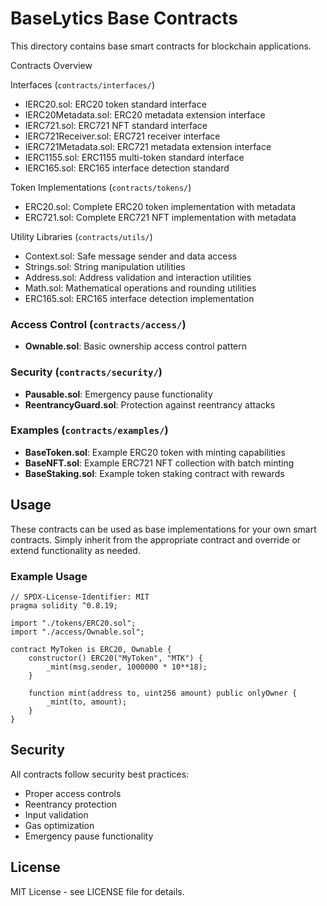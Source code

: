 # BaseLytics Base Contracts

This directory contains base smart contracts for blockchain applications.

Contracts Overview

Interfaces (`contracts/interfaces/`)
- IERC20.sol: ERC20 token standard interface
- IERC20Metadata.sol: ERC20 metadata extension interface
- IERC721.sol: ERC721 NFT standard interface
- IERC721Receiver.sol: ERC721 receiver interface
- IERC721Metadata.sol: ERC721 metadata extension interface
- IERC1155.sol: ERC1155 multi-token standard interface
- IERC165.sol: ERC165 interface detection standard

Token Implementations (`contracts/tokens/`)
- ERC20.sol: Complete ERC20 token implementation with metadata
- ERC721.sol: Complete ERC721 NFT implementation with metadata

Utility Libraries (`contracts/utils/`)
- Context.sol: Safe message sender and data access
- Strings.sol: String manipulation utilities
- Address.sol: Address validation and interaction utilities
- Math.sol: Mathematical operations and rounding utilities
- ERC165.sol: ERC165 interface detection implementation

### Access Control (`contracts/access/`)
- **Ownable.sol**: Basic ownership access control pattern

### Security (`contracts/security/`)
- **Pausable.sol**: Emergency pause functionality
- **ReentrancyGuard.sol**: Protection against reentrancy attacks

### Examples (`contracts/examples/`)
- **BaseToken.sol**: Example ERC20 token with minting capabilities
- **BaseNFT.sol**: Example ERC721 NFT collection with batch minting
- **BaseStaking.sol**: Example token staking contract with rewards

## Usage

These contracts can be used as base implementations for your own smart contracts. Simply inherit from the appropriate contract and override or extend functionality as needed.

### Example Usage

```solidity
// SPDX-License-Identifier: MIT
pragma solidity ^0.8.19;

import "./tokens/ERC20.sol";
import "./access/Ownable.sol";

contract MyToken is ERC20, Ownable {
    constructor() ERC20("MyToken", "MTK") {
        _mint(msg.sender, 1000000 * 10**18);
    }
    
    function mint(address to, uint256 amount) public onlyOwner {
        _mint(to, amount);
    }
}
```

## Security

All contracts follow security best practices:
- Proper access controls
- Reentrancy protection
- Input validation
- Gas optimization
- Emergency pause functionality

## License

MIT License - see LICENSE file for details.
